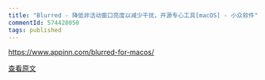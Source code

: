 ```yaml
---
title: "Blurred - 降低非活动窗口亮度以减少干扰，开源专心工具[macOS] - 小众软件"
commentId: 574428050
tags: published
---
```


https://www.appinn.com/blurred-for-macos/
    
[查看原文](https://www.appinn.com/blurred-for-macos/)
    